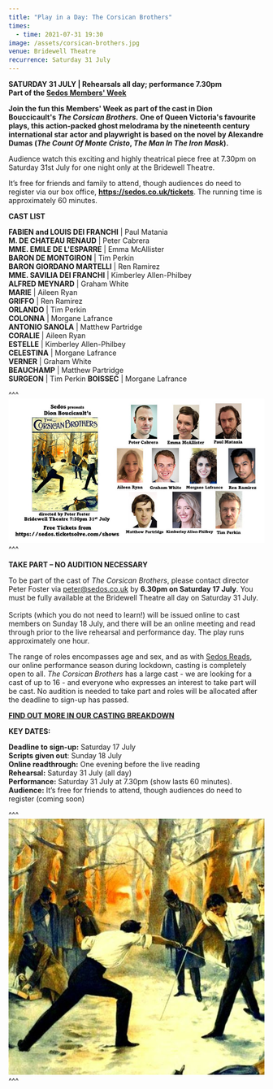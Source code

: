 ```yaml
---
title: "Play in a Day: The Corsican Brothers"
times:
  - time: 2021-07-31 19:30
image: /assets/corsican-brothers.jpg
venue: Bridewell Theatre
recurrence: Saturday 31 July
---
```

**SATURDAY 31 JULY | Rehearsals all day; performance 7.30pm**\
**Part of the [Sedos Members' Week](https://sedos.co.uk/shows/2021-welcome-back-members-week)**

**Join the fun this Members' Week as part of the cast in Dion Bouccicault's *The Corsican Brothers.* One of Queen Victoria's favourite plays, this action-packed ghost melodrama by the nineteenth century international star actor and playwright is based on the novel by Alexandre Dumas (*The Count Of Monte Cristo*, *The Man In The Iron Mask*).** 

Audience watch this exciting and highly theatrical piece free at 7.30pm on Saturday 31st July for one night only at the Bridewell Theatre. 

It’s free for friends and family to attend, though audiences do need to register via our box office, **<https://sedos.co.uk/tickets>**. The running time is approximately 60 minutes.

**CAST LIST**

**FABIEN and LOUIS DEI FRANCHI** | Paul Matania\
**M. DE CHATEAU RENAUD** | Peter Cabrera\
**MME. EMILE DE L'ESPARRE** | Emma McAllister\
**BARON DE MONTGIRON** | Tim Perkin\
**BARON GIORDANO MARTELLI** | Ren Ramirez\
**MME. SAVILIA DEI FRANCHI** | Kimberley Allen-Philbey\
**ALFRED MEYNARD** | Graham White\
**MARIE** | Aileen Ryan\
**GRIFFO** | Ren Ramirez\
**ORLANDO** | Tim Perkin\
**COLONNA** | Morgane Lafrance\
**ANTONIO SANOLA** | Matthew Partridge\
**CORALIE** | Aileen Ryan\
**ESTELLE** | Kimberley Allen-Philbey\
**CELESTINA** | Morgane Lafrance\
**VERNER** | Graham White\
**BEAUCHAMP** | Matthew Partridge\
**SURGEON** | Tim Perkin
**BOISSEC** | Morgane Lafrance

^^^ ![](/assets/corsican-brothers-poster.jpg)
^^^ 

**TAKE PART – NO AUDITION NECESSARY**

To be part of the cast of *The Corsican Brothers*, please contact director Peter Foster via [peter@sedos.co.uk](mailto:peter@sedos.co.uk) by **6.30pm on Saturday 17 July**. You must be fully available at the Bridewell Theatre all day on Saturday 31 July. \
\
Scripts (which you do not need to learn!) will be issued online to cast members on Sunday 18 July, and there will be an online meeting and read through prior to the live rehearsal and performance day. The play runs approximately one hour. 

The range of roles encompasses age and sex, and as with [Sedos Reads](https://sedos.co.uk/shows/2020-lets-talk-about-scripts), our online performance season during lockdown, casting is completely open to all.  *The Corsican Brothers* has a large cast - we are looking for a cast of up to 16 - and everyone who expresses an interest to take part will be cast. No audition is needed to take part and roles will be allocated after the deadline to sign-up has passed.

**[FIND OUT MORE IN OUR CASTING BREAKDOWN](https://docs.google.com/document/d/1_LKY7DB6vXslY6nIIAqYh_jakwoM6urFXhwFqmG9m2c/edit?usp=sharing)**

**KEY DATES:**

**Deadline to sign-up:** Saturday 17 July\
**Scripts given out**: Sunday 18 July\
**Online readthrough:** One evening before the live reading\
**Rehearsal:** Saturday 31 July (all day)\
**Performance:** Saturday 31 July at 7.30pm (show lasts 60 minutes). \
**Audience:** It’s free for friends to attend, though audiences do need to register (coming soon)

^^^ ![](/assets/corsican-brothers.jpg)
^^^